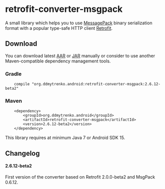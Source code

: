 # retrofit-converter-msgpack

A small library which helps you to use [MessagePack](http://msgpack.org/) binary serialization
format with a popular type-safe HTTP client [Retrofit](https://square.github.io/retrofit/).

## Download

You can download latest [AAR]() or [JAR]() manually or consider to use another Maven-compatible
dependency management tools.

### Gradle

```
    compile "org.ddmytrenko.android:retrofit-converter-msgpack:2.6.12-beta2"
```

### Maven

```
    <dependency>
        <groupId>org.ddmytrenko.android</groupId>
        <artifactId>retrofit-converter-msgpack</artifactId>
        <version>2.6.12-beta2</version>
    </dependency>
```

This library requires at minimum Java 7 or Android SDK 15.

## Changelog

#### 2.6.12-beta2

First version of the converter based on Retrofit 2.0.0-beta2 and MsgPack 0.6.12.
